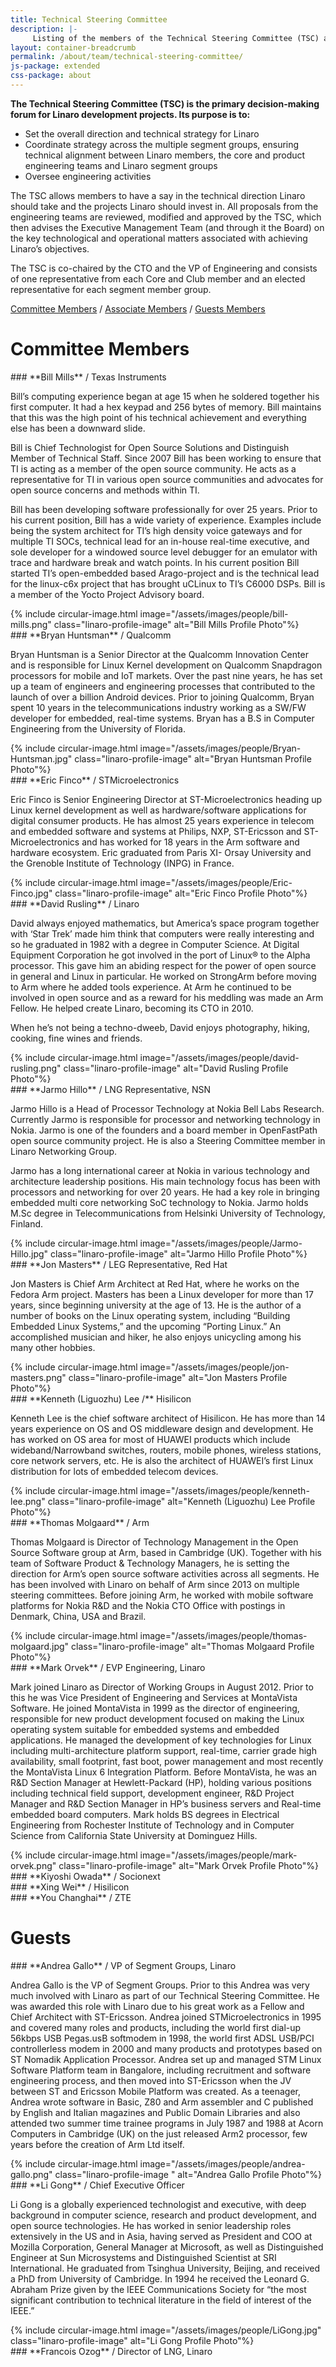 ```yaml
---
title: Technical Steering Committee
description: |-
     Listing of the members of the Technical Steering Committee (TSC) at Linaro. The many functions of the TSC to help oversee projects and determine direction.
layout: container-breadcrumb
permalink: /about/team/technical-steering-committee/
js-package: extended
css-package: about
---
```


**The Technical Steering Committee (TSC) is the primary decision-making forum for Linaro development projects. Its purpose is to:**

*   Set the overall direction and technical strategy for Linaro
*   Coordinate strategy across the multiple segment groups, ensuring technical alignment between Linaro members, the core and product engineering teams and Linaro segment groups
*   Oversee engineering activities

The TSC allows members to have a say in the technical direction Linaro should take and the projects Linaro should invest in. All proposals from the engineering teams are reviewed, modified and approved by the TSC, which then advises the Executive Management Team (and through it the Board) on the key technological and operational matters associated with achieving Linaro’s objectives.

The TSC is co-chaired by the CTO and the VP of Engineering and consists of one representative from each Core and Club member and an elected representative for each segment member group.

[Committee Members](#Committee) / [Associate Members](#Associate) / [Guests Members](#Guests)


# Committee Members

<div class="container board_member no-padding">
<div class="col-sm-9 no-padding" markdown="1">
### **Bill Mills** / Texas Instruments

Bill’s computing experience began at age 15 when he soldered together his first computer. It had a hex keypad and 256 bytes of memory. Bill maintains that this was the high point of his technical achievement and everything else has been a downward slide.

Bill is Chief Technologist for Open Source Solutions and Distinguish Member of Technical Staff. Since 2007 Bill has been working to ensure that TI is acting as a member of the open source community. He acts as a representative for TI in various open source communities and advocates for open source concerns and methods within TI.

Bill has been developing software professionally for over 25 years. Prior to his current position, Bill has a wide variety of experience. Examples include being the system architect for TI’s high density voice gateways and for multiple TI SOCs, technical lead for an in-house real-time executive, and sole developer for a windowed source level debugger for an emulator with trace and hardware break and watch points. In his current position Bill started TI’s open-embedded based Arago-project and is the technical lead for the linux-c6x project that has brought uCLinux to TI’s C6000 DSPs. Bill is a member of the Yocto Project Advisory board.

</div>
<div class="col-sm-3 text-center">
{% include circular-image.html image="/assets/images/people/bill-mills.png" class="linaro-profile-image" alt="Bill Mills Profile Photo"%}
</div>
</div>

<div class="container board_member no-padding">
<div class="col-sm-9 no-padding" markdown="1">
### **Bryan Huntsman** / Qualcomm

Bryan Huntsman is a Senior Director at the Qualcomm Innovation Center and is responsible for Linux Kernel development on Qualcomm Snapdragon processors for mobile and IoT markets. Over the past nine years, he has set up a team of engineers and engineering processes that contributed to the launch of over a billion Android devices. Prior to joining Qualcomm, Bryan spent 10 years in the telecommunications industry working as a SW/FW developer for embedded, real-time systems. Bryan has a B.S in Computer Engineering from the University of Florida.

</div>
<div class="col-sm-3 text-center">
{% include circular-image.html image="/assets/images/people/Bryan-Huntsman.jpg" class="linaro-profile-image" alt="Bryan Huntsman Profile Photo"%}
</div>
</div>

<div class="container board_member no-padding">
<div class="col-sm-9" markdown="1">
### **Eric Finco** / STMicroelectronics

Eric Finco is Senior Engineering Director at ST-Microelectronics heading up Linux kernel development as well as hardware/software applications for digital consumer products. He has almost 25 years experience in telecom and embedded software and systems at Philips, NXP, ST-Ericsson and ST-Microelectronics and has worked for 18 years in the Arm software and hardware ecosystem. Eric graduated from Paris XI- Orsay University and the Grenoble Institute of Technology (INPG) in France.

</div>
<div class="col-sm-3 text-center">
{% include circular-image.html image="/assets/images/people/Eric-Finco.jpg" class="linaro-profile-image" alt="Eric Finco Profile Photo"%}
</div>
</div>




<div class="container board_member no-padding">
<div class="col-sm-9 no-padding" markdown="1">
### **David Rusling** / Linaro

David always enjoyed mathematics, but America’s space program together with ‘Star Trek’ made him think that computers were really interesting and so he graduated in 1982 with a degree in Computer Science. At Digital Equipment Corporation he got involved in the port of Linux® to the Alpha processor. This gave him an abiding respect for the power of open source in general and Linux in particular. He worked on StrongArm before moving to Arm where he added tools experience. At Arm he continued to be involved in open source and as a reward for his meddling was made an Arm Fellow. He helped create Linaro, becoming its CTO in 2010.

When he’s not being a techno-dweeb, David enjoys photography, hiking, cooking, fine wines and friends.
</div>
<div class="col-sm-3 text-center">
{% include circular-image.html image="/assets/images/people/david-rusling.png" class="linaro-profile-image" alt="David Rusling Profile Photo"%}
</div>
</div>

<div class="container board_member no-padding">
<div class="col-sm-9 no-padding" markdown="1">
### **Jarmo Hillo** / LNG Representative, NSN

Jarmo Hillo is a Head of Processor Technology at Nokia Bell Labs Research. Currently Jarmo is responsible for processor and networking technology in Nokia. Jarmo is one of the founders and a board member in OpenFastPath open source community project. He is also a Steering Committee member in Linaro Networking Group.

Jarmo has a long international career at Nokia in various technology and architecture leadership positions. His main technology focus has been with processors and networking for over 20 years. He had a key role in bringing embedded multi core networking SoC technology to Nokia. Jarmo holds M.Sc degree in Telecommunications from Helsinki University of Technology, Finland.
</div>
<div class="col-sm-3 text-center">
{% include circular-image.html image="/assets/images/people/Jarmo-Hillo.jpg" class="linaro-profile-image" alt="Jarmo Hillo Profile Photo"%}
</div>
</div>
<div class="container board_member no-padding">
<div class="col-sm-9 no-padding" markdown="1">
### **Jon Masters** / LEG Representative, Red Hat

Jon Masters is Chief Arm Architect at Red Hat, where he works on the Fedora Arm project. Masters has been a Linux developer for more than 17 years, since beginning university at the age of 13\. He is the author of a number of books on the Linux operating system, including “Building Embedded Linux Systems,” and the upcoming “Porting Linux.” An accomplished musician and hiker, he also enjoys unicycling among his many other hobbies.
</div>
<div class="col-sm-3 text-center">
{% include circular-image.html image="/assets/images/people/jon-masters.png" class="linaro-profile-image" alt="Jon Masters Profile Photo"%}
</div>
</div>


<div class="container board_member no-padding">
<div class="col-sm-9 no-padding" markdown="1">
### **Kenneth (Liguozhu) Lee /** Hisilicon

Kenneth Lee is the chief software architect of Hisilicon. He has more than 14 years experience on OS and OS middleware design and development. He has worked on OS area for most of HUAWEI products which include wideband/Narrowband switches, routers, mobile phones, wireless stations, core network servers, etc. He is also the architect of HUAWEI’s first Linux distribution for lots of embedded telecom devices.
</div>
<div class="col-sm-3 text-center">
{% include circular-image.html image="/assets/images/people/kenneth-lee.png" class="linaro-profile-image" alt="Kenneth (Liguozhu) Lee Profile Photo"%}
</div>
</div>

<div class="container board_member no-padding">
<div class="col-sm-9 no-padding" markdown="1">
### **Thomas Molgaard** / Arm

Thomas Molgaard is Director of Technology Management in the Open Source Software group at Arm, based in Cambridge (UK). Together with his team of Software Product & Technology Managers, he is setting the direction for Arm’s open source software activities across all segments. He has been involved with Linaro on behalf of Arm since 2013 on multiple steering committees. Before joining Arm, he worked with mobile software platforms for Nokia R&D and the Nokia CTO Office with postings in Denmark, China, USA and Brazil.
</div>
<div class="col-sm-3 text-center">
{% include circular-image.html image="/assets/images/people/thomas-molgaard.jpg" class="linaro-profile-image" alt="Thomas Molgaard Profile Photo"%}
</div>
</div>


<div class="container board_member no-padding">
<div class="col-sm-9 no-padding" markdown="1">
### **Mark Orvek** / EVP Engineering, Linaro

Mark joined Linaro as Director of Working Groups in August 2012\. Prior to this he was Vice President of Engineering and Services at MontaVista Software. He joined MontaVista in 1999 as the director of engineering, responsible for new product development focused on making the Linux operating system suitable for embedded systems and embedded applications. He managed the development of key technologies for Linux including multi-architecture platform support, real-time, carrier grade high availability, small footprint, fast boot, power management and most recently the MontaVista Linux 6 Integration Platform. Before MontaVista, he was an R&D Section Manager at Hewlett-Packard (HP), holding various positions including technical field support, development engineer, R&D Project Manager and R&D Section Manager in HP’s business servers and Real-time embedded board computers. Mark holds BS degrees in Electrical Engineering from Rochester Institute of Technology and in Computer Science from California State University at Dominguez Hills.
</div>
<div class="col-sm-3 text-center">
{% include circular-image.html image="/assets/images/people/mark-orvek.png" class="linaro-profile-image" alt="Mark Orvek Profile Photo"%}
</div>
</div>


<div class="container board_member no-padding">
<div class="col-sm-9 no-padding" markdown="1">
### **Kiyoshi Owada** / Socionext
</div>
<div class="col-sm-3 text-center">
</div>
</div>

<div class="container board_member no-padding">
<div class="col-sm-9 no-padding" markdown="1">
### **Xing Wei** / Hisilicon
</div>
<div class="col-sm-3 text-center">
</div>
</div>

<div class="container board_member no-padding">
<div class="col-sm-9 no-padding" markdown="1">
### **You Changhai** / ZTE
</div>
<div class="col-sm-3 text-center">
</div>
</div>


# Guests

<div class="container board_member no-padding">
<div class="col-sm-9 no-padding" markdown="1">
### **Andrea Gallo** / VP of Segment Groups, Linaro

Andrea Gallo is the VP of Segment Groups. Prior to this Andrea was very much involved with Linaro as part of our Technical Steering Committee. He was awarded this role with Linaro due to his great work as a Fellow and Chief Architect with ST-Ericsson. Andrea joined STMicroelectronics in 1995 and covered many roles and products, including the world first dial-up 56kbps USB Pegas.usB softmodem in 1998, the world first ADSL USB/PCI controllerless modem in 2000 and many products and prototypes based on ST Nomadik Application Processor. Andrea set up and managed STM Linux Software Platform team in Bangalore, including recruitment and software engineering process, and then moved into ST-Ericsson when the JV between ST and Ericsson Mobile Platform was created. As a teenager, Andrea wrote software in Basic, Z80 and Arm assembler and C published by English and Italian magazines and Public Domain Libraries and also attended two summer time trainee programs in July 1987 and 1988 at Acorn Computers in Cambridge (UK) on the just released Arm2 processor, few years before the creation of Arm Ltd itself.
</div>
<div class="col-sm-3 text-center">
{% include circular-image.html image="/assets/images/people/andrea-gallo.png" class="linaro-profile-image " alt="Andrea Gallo Profile Photo"%}
</div>
</div>


<div class="container board_member no-padding">
<div class="col-sm-9 no-padding" markdown="1">
### **Li Gong** / Chief Executive Officer

Li Gong is a globally experienced technologist and executive, with deep background in computer science, research and product development, and open source technologies. He has worked in senior leadership roles extensively in the US and in Asia, having served as President and COO at Mozilla Corporation, General Manager at Microsoft, as well as Distinguished Engineer at Sun Microsystems and Distinguished Scientist at SRI International. He graduated from Tsinghua University, Beijing, and received a PhD from University of Cambridge. In 1994 he received the Leonard G. Abraham Prize given by the IEEE Communications Society for “the most significant contribution to technical literature in the field of interest of the IEEE.”  
</div>
<div class="col-sm-3 text-center">
{% include circular-image.html image="/assets/images/people/LiGong.jpg" class="linaro-profile-image" alt="Li Gong Profile Photo"%}
</div>
</div>


<div class="container board_member no-padding">
<div class="col-sm-9 no-padding" markdown="1">
### **Francois Ozog** / Director of LNG, Linaro
</div>
<div class="col-sm-3 text-center">
</div>
</div>